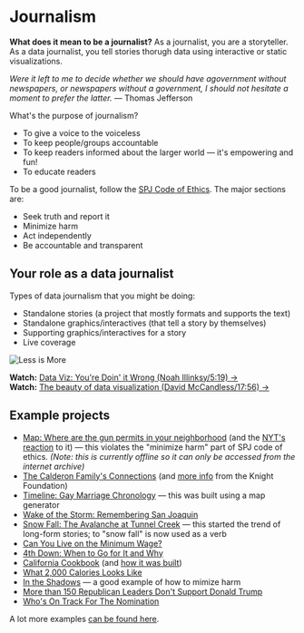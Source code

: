 # Journalism
**What does it mean to be a journalist?** As a journalist, you are a storyteller. As a data journalist, you tell stories thorugh data using interactive or static visualizations.

*Were it left to me to decide whether we should have agovernment without newspapers, or newspapers without a government, I should not hesitate a moment to prefer the latter.* — Thomas Jefferson

What's the purpose of journalism?

* To give a voice to the voiceless
* To keep people/groups accountable
* To keep readers informed about the larger world — it's empowering and fun!
* To educate readers

To be a good journalist, follow the [SPJ Code of Ethics](http://www.spj.org/ethicscode.asp). The major sections are:

* Seek truth and report it
* Minimize harm
* Act independently
* Be accountable and transparent

## Your role as a data journalist

Types of data journalism that you might be doing:

* Standalone stories (a project that mostly formats and supports the text)
* Standalone graphics/interactives (that tell a story by themselves)
* Supporting graphics/interactives for a story
* Live coverage

![Less is More](../assets/lessismore.gif)

**Watch:** [Data Viz: You're Doin' it Wrong (Noah Illinksy/5:19) &rarr;](https://www.youtube.com/watch?v=i93iWza8sG8)    
**Watch:** [The beauty of data visualization (David McCandless/17:56) &rarr;](http://www.ted.com/talks/david_mccandless_the_beauty_of_data_visualization?language=en)


## Example projects
* [Map: Where are the gun permits in your neighborhood](http://web.archive.org/web/20150731154625/http://archive.lohud.com/interactive/article/20121223/NEWS01/121221011/Map-Where-gun-permits-your-neighborhood-) (and the [NYT's reaction](http://www.nytimes.com/2013/01/19/nyregion/newspaper-takes-down-map-of-gun-permit-holders.html?_r=0) to it) — this violates the "minimize harm" part of SPJ code of ethics. *(Note: this is currently offline so it can only be accessed from the internet archive)*
* [The Calderon Family's Connections](http://graphics.latimes.com/calderon/) (and [more info](http://knightlab.northwestern.edu/2015/04/17/how-byron-lutz-untangled-the-calderon-familys-connections-and-what-it-tells-us-about-social-network-analysis/) from the Knight Foundation)
* [Timeline: Gay Marriage Chronology](http://graphics.latimes.com/usmap-gay-marriage-chronology/) — this was built using a map generator
* [Wake of the Storm: Remembering San Joaquin](http://yolanda.dailybruin.com/remembering-san-joaquin/)
* [Snow Fall: The Avalanche at Tunnel Creek](http://www.nytimes.com/projects/2012/snow-fall/#/?part=tunnel-creek) — this started the trend of long-form stories; to "snow fall" is now used as a verb
* [Can You Live on the Minimum Wage?](http://www.nytimes.com/interactive/2014/02/09/opinion/minimum-wage.html)
* [4th Down: When to Go for It and Why](http://www.nytimes.com/2014/09/05/upshot/4th-down-when-to-go-for-it-and-why.html)
* [California Cookbook](http://recipes.latimes.com/) (and [how it was built](https://source.opennews.org/en-US/articles/how-we-made-new-california-cookbook/))
* [What 2,000 Calories Looks Like](http://www.nytimes.com/interactive/2014/12/22/upshot/what-2000-calories-looks-like.html)
* [In the Shadows](http://malawi.dailybruin.com/) — a good example of how to mimize harm
* [More than 150 Republican Leaders Don't Support Donald Trump](http://www.nytimes.com/interactive/2016/08/29/us/politics/at-least-110-republican-leaders-wont-vote-for-donald-trump-heres-when-they-reached-their-breaking-point.html)
* [Who's On Track For The Nomination](http://projects.fivethirtyeight.com/election-2016/delegate-targets/democrats/)

A lot more examples [can be found here](http://simp.ly/publish/gzxgH2).

